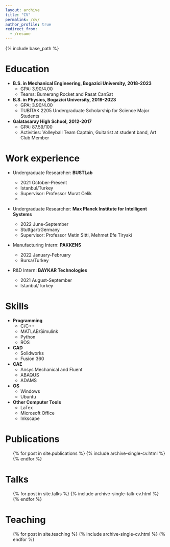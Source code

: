 ```yaml
---
layout: archive
title: "CV"
permalink: /cv/
author_profile: true
redirect_from:
  - /resume
---
```


{% include base_path %}

Education
======
* **B.S. in Mechanical Engineering, Bogazici University, 2018-2023**
  * GPA: 3.90/4.00 
  * Teams: Bumerang Rocket and Rasat CanSat 
* **B.S. in Physics, Bogazici University, 2019-2023**
  * GPA: 3.90/4.00  
  * TUBİTAK 2205 Undergraduate Scholarship for Science Major Students
* **Galatasaray High School, 2012-2017**
  * GPA: 87.59/100  
  * Activities: Volleyball Team Captain, Guitarist at student band, Art Club Member


Work experience
======
* Undergraduate Researcher: **BUSTLab**
  * 2021 October-Present
  * Istanbul/Turkey
  * Supervisor: Professor Murat Celik
  * 
* Undergraduate Researcher: **Max Planck Institute for Intelligent Systems**
  * 2022 June-September
  * Stuttgart/Germany
  * Supervisor: Professor Metin Sitti, Mehmet Efe Tiryaki

* Manufacturing Intern: **PAKKENS**
  * 2022 January-February
  * Bursa/Turkey

* R&D Intern: **BAYKAR Technologies**
  * 2021 August-September
  * Istanbul/Turkey
  
Skills
======
* **Programming**
  * C/C++
  * MATLAB/Simulink
  * Python
  * ROS
* **CAD**
  * Solidworks
  * Fusion 360
* **CAE**
  * Ansys Mechanical and Fluent
  * ABAQUS
  * ADAMS
* **OS**
  * Windows
  * Ubuntu
* **Other Computer Tools**
  * LaTex
  * Microsoft Office
  * Inkscape  

Publications
======
  <ul>{% for post in site.publications %}
    {% include archive-single-cv.html %}
  {% endfor %}</ul>
  
Talks
======
  <ul>{% for post in site.talks %}
    {% include archive-single-talk-cv.html %}
  {% endfor %}</ul>
  
Teaching
======
  <ul>{% for post in site.teaching %}
    {% include archive-single-cv.html %}
  {% endfor %}</ul>
  

